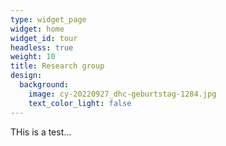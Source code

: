 ```yaml
---
type: widget_page
widget: home
widget_id: tour
headless: true
weight: 10
title: Research group
design:
  background:
    image: cy-20220927_dhc-geburtstag-1284.jpg
    text_color_light: false
---
```

THis is a test...
